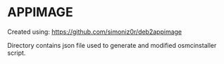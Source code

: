 # APPIMAGE

Created using: https://github.com/simoniz0r/deb2appimage

Directory contains json file used to generate and modified osmcinstaller script. 
